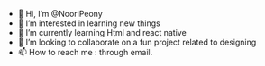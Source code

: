 - 👋 Hi, I’m @NooriPeony
- 👀 I’m interested in learning new things
- 🌱 I’m currently learning Html and react native
- 💞️ I’m looking to collaborate on a fun project related to designing
- 📫 How to reach me : through email.

<!---
NooriPeony/NooriPeony is a ✨ special ✨ repository because its `README.md` (this file) appears on your GitHub profile.
You can click the Preview link to take a look at your changes.
--->
